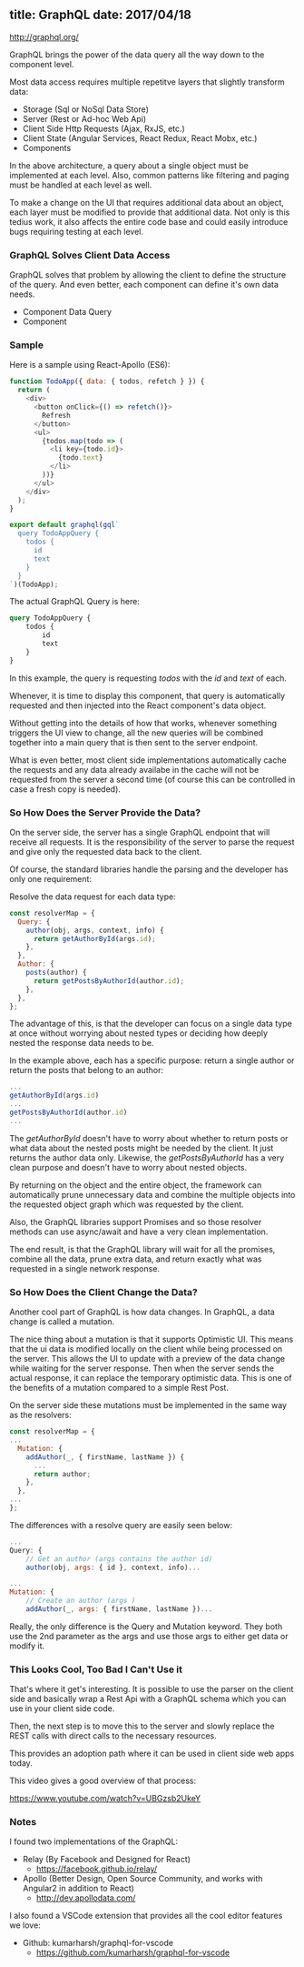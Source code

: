 title: GraphQL
date: 2017/04/18
---

http://graphql.org/

GraphQL brings the power of the data query all the way down to the component level.

Most data access requires multiple repetitve layers that slightly transform data:

- Storage (Sql or NoSql Data Store)
- Server (Rest or Ad-hoc Web Api)
- Client Side Http Requests (Ajax, RxJS, etc.)
- Client State (Angular Services, React Redux, React Mobx, etc.)
- Components

In the above architecture, a query about a single object must be implemented at each level. Also, common patterns like filtering and paging must be handled at each level as well. 

To make a change on the UI that requires additional data about an object, each layer must be modified to provide that additional data. Not only is this tedius work, it also affects the entire code base and could easily introduce bugs requiring testing at each level.

### GraphQL Solves Client Data Access

GraphQL solves that problem by allowing the client to define the structure of the query. And even better, each component can define it's own data needs.

- Component Data Query
- Component

### Sample

Here is a sample using React-Apollo (ES6):

```js
function TodoApp({ data: { todos, refetch } }) {
  return (
    <div>
      <button onClick={() => refetch()}>
        Refresh
      </button>
      <ul>
        {todos.map(todo => (
          <li key={todo.id}>
            {todo.text}
          </li>
        ))}
      </ul>
    </div>
  );
}

export default graphql(gql`
  query TodoAppQuery {
    todos {
      id
      text
    }
  }
`)(TodoApp);

```

The actual GraphQL Query is here:

```graphql
query TodoAppQuery {
    todos {
        id
        text
    }
}
```

In this example, the query is requesting *todos* with the *id* and *text* of each.

Whenever, it is time to display this component, that query is automatically requested and then injected into the React component's data object.

Without getting into the details of how that works, whenever something triggers the UI view to change, all the new queries will be combined together into a main query that is then sent to the server endpoint. 

What is even better, most client side implementations automatically cache the requests and any data already availabe in the cache will not be requested from the server a second time (of course this can be controlled in case a fresh copy is needed).

### So How Does the Server Provide the Data?

On the server side, the server has a single GraphQL endpoint that will receive all requests. It is the responsibility of the server to parse the request and give only the requested data back to the client.

Of course, the standard libraries handle the parsing and the developer has only one requirement:

Resolve the data request for each data type:

```js
const resolverMap = {
  Query: {
    author(obj, args, context, info) {
      return getAuthorById(args.id);
    },
  },
  Author: {
    posts(author) {
      return getPostsByAuthorId(author.id);
    },
  },
};
```

The advantage of this, is that the developer can focus on a single data type at once without worrying about nested types or deciding how deeply nested the response data needs to be.

In the example above, each has a specific purpose: return a single author or return the posts that belong to an author:

```js
...
getAuthorById(args.id)
...
getPostsByAuthorId(author.id)
...
```

The *getAuthorById* doesn't have to worry about whether to return posts or what data about the nested posts might be needed by the client. It just returns the author data only. Likewise, the *getPostsByAuthorId* has a very clean purpose and doesn't have to worry about nested objects.

By returning on the object and the entire object, the framework can automatically prune unnecessary data and combine the multiple objects into the requested object graph which was requested by the client.

Also, the GraphQL libraries support Promises and so those resolver methods can use async/await and have a very clean implementation.

The end result, is that the GraphQL library will wait for all the promises, combine all the data, prune extra data, and return exactly what was requested in a single network response.


### So How Does the Client Change the Data?

Another cool part of GraphQL is how data changes. In GraphQL, a data change is called a mutation. 

The nice thing about a mutation is that it supports Optimistic UI. This means that the ui data is modified locally on the client while being processed on the server. This allows the UI to update with a preview of the data change while waiting for the server response. Then when the server sends the actual response, it can replace the temporary optimistic data. This is one of the benefits of a mutation compared to a simple Rest Post.

On the server side these mutations must be implemented in the same way as the resolvers:

```js
const resolverMap = {
...
  Mutation: {
    addAuthor(_, { firstName, lastName }) {
      ...
      return author;
    },
  },
...
};

```

The differences with a resolve query are easily seen below:

```js
...
Query: {
    // Get an author (args contains the author id)
    author(obj, args: { id }, context, info)...

...
Mutation: {
    // Create an author (args )
    addAuthor(_, args: { firstName, lastName })...

```

Really, the only difference is the Query and Mutation keyword. They both use the 2nd parameter as the args and use those args to either get data or modify it.


### This Looks Cool, Too Bad I Can't Use it

That's where it get's interesting. It is possible to use the parser on the client side and basically wrap a Rest Api with a GraphQL schema which you can use in your client side code.

Then, the next step is to move this to the server and slowly replace the REST calls with direct calls to the necessary resources.

This provides an adoption path where it can be used in client side web apps today.

This video gives a good overview of that process:

https://www.youtube.com/watch?v=UBGzsb2UkeY


### Notes

I found two implementations of the GraphQL:

- Relay (By Facebook and Designed for React)
    - https://facebook.github.io/relay/
- Apollo (Better Design, Open Source Community, and works with Angular2 in addition to React)
    -  http://dev.apollodata.com/

I also found a VSCode extension that provides all the cool editor features we love:

- Github: kumarharsh/graphql-for-vscode 
    - https://github.com/kumarharsh/graphql-for-vscode
